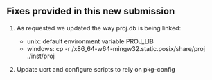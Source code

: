 ## Fixes provided in this new submission

1. As requested we updated the way proj.db is being linked: 
   - unix: default environment variable PROJ_LIB
   - windows: cp -r /x86_64-w64-mingw32.static.posix/share/proj ./inst/proj

2. Update ucrt and configure scripts to rely on pkg-config
